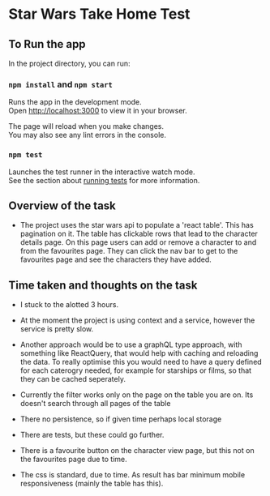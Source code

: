 # Star Wars Take Home Test

## To Run the app

In the project directory, you can run:

### `npm install` and `npm start`

Runs the app in the development mode.\
Open [http://localhost:3000](http://localhost:3000) to view it in your browser.

The page will reload when you make changes.\
You may also see any lint errors in the console.

### `npm test`

Launches the test runner in the interactive watch mode.\
See the section about [running tests](https://facebook.github.io/create-react-app/docs/running-tests) for more information.

## Overview of the task

- The project uses the star wars api to populate a 'react table'. This has pagination on it. The table has clickable rows that lead to the character details page. On this page users can add or remove a character to and from the favourites page. They can click the nav bar to get to the favourites page and see the characters they have added.

## Time taken and thoughts on the task

- I stuck to the alotted 3 hours.

- At the moment the project is using context and a service, however the service is pretty slow.

- Another approach would be to use a graphQL type approach, with something like ReactQuery, that would help with caching and reloading the data. To really optimise this you would need to have a query defined for each caterogry needed, for example for starships or films, so that they can be cached seperately.

- Currently the filter works only on the page on the table you are on. Its doesn't search through all pages of the table

- There no persistence, so if given time perhaps local storage
- There are tests, but these could go further.
- There is a favourite button on the character view page, but this not on the favourites page due to time.
- The css is standard, due to time. As result has bar minimum mobile responsiveness (mainly the table has this).
